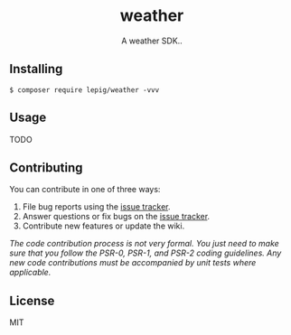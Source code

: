 <h1 align="center"> weather </h1>

<p align="center"> A weather SDK..</p>


## Installing

```shell
$ composer require lepig/weather -vvv
```

## Usage

TODO

## Contributing

You can contribute in one of three ways:

1. File bug reports using the [issue tracker](https://github.com/lepig/weather/issues).
2. Answer questions or fix bugs on the [issue tracker](https://github.com/lepig/weather/issues).
3. Contribute new features or update the wiki.

_The code contribution process is not very formal. You just need to make sure that you follow the PSR-0, PSR-1, and PSR-2 coding guidelines. Any new code contributions must be accompanied by unit tests where applicable._

## License

MIT